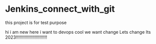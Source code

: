 # Jenkins_connect_with_git
this project is for test purpose



hi i am new here
i want to devops 
cool
we want change
Lets change
Its 2023!!!!!!!!!!!!!!!!!!!!!!!!!
